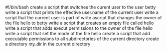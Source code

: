 #!/bin/bash 
create a script that switches the curent user to the user betty
write a script that prints the effective user.name of the current user
write a script that the current user is part of
write ascript that changes the owner of the file hello to betty
write a script that creates an empty file called hello
write a script that adds execut permissions to the owner of the file hello
write a script that set the mode of the file hello
create a script that add executable permissions to all subdirectories of the current directory
create a directory my_dir in the current directory
